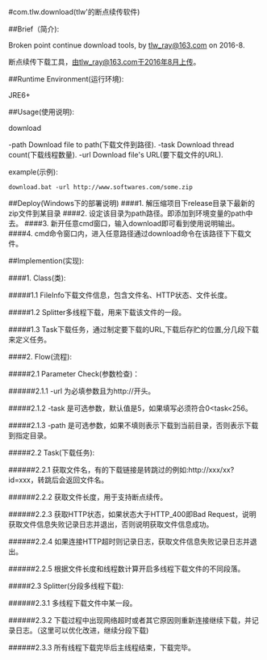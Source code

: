 #com.tlw.download(tlw'的断点续传软件)

##Brief（简介):

Broken point continue download tools, by tlw_ray@163.com on 2016-8.

断点续传下载工具，由tlw_ray@163.com于2016年8月上传。

##Runtime Environment(运行环境):

JRE6+

##Usage(使用说明): 

download

 -path <path>   Download file to path(下载文件到路径).
 -task <task>   Download thread count(下载线程数量).
 -url <url>     Download file's URL(要下载文件的URL).


example(示例):

	download.bat -url http://www.softwares.com/some.zip
	
##Deploy(Windows下的部署说明)
####1. 解压缩项目下release目录下最新的zip文件到某目录
####2. 设定该目录为path路径。即添加到环境变量的path中去。
####3. 新开任意cmd窗口，输入download即可看到使用说明输出。
####4. cmd命令窗口内，进入任意路径通过download命令在该路径下下载文件。
	
##Implemention(实现):

####1. Class(类):

#####1.1 FileInfo下载文件信息，包含文件名、HTTP状态、文件长度。

#####1.2 Splitter多线程下载，用来下载该文件的一段。

#####1.3 Task下载任务，通过制定要下载的URL,下载后存贮的位置,分几段下载来定义任务。

####2. Flow(流程):

#####2.1 Parameter Check(参数检查)：

######2.1.1 -url 为必填参数且为http://开头。

#####2.1.2 -task 是可选参数，默认值是5，如果填写必须符合0<task<256。

#####2.1.3 -path 是可选参数，如果不填则表示下载到当前目录，否则表示下载到指定目录。

#####2.2 Task(下载任务):

######2.2.1 获取文件名，有的下载链接是转跳过的例如:http://xxx/xx?id=xxx，转跳后会返回文件名。

######2.2.2 获取文件长度，用于支持断点续传。

######2.2.3 获取HTTP状态，如果状态大于HTTP_400即Bad Request，说明获取文件信息失败记录日志并退出，否则说明获取文件信息成功。

######2.2.4 如果连接HTTP超时则记录日志，获取文件信息失败记录日志并退出。

######2.2.5 根据文件长度和线程数计算开启多线程下载文件的不同段落。

#####2.3 Splitter(分段多线程下载):

######2.3.1 多线程下载文件中某一段。

######2.3.2 下载过程中出现网络超时或者其它原因则重新连接继续下载，并记录日志。（这里可以优化改进，继续分段下载)

######2.3.3 所有线程下载完毕后主线程结束，下载完毕。
